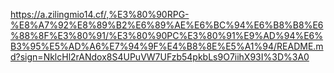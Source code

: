 https://a.zilingmio14.cf/,%E3%80%90RPG-%E8%A7%92%E8%89%B2%E6%89%AE%E6%BC%94%E6%B8%B8%E6%88%8F%E3%80%91/%E3%80%90PC%E3%80%91%E9%AD%94%E6%B3%95%E5%AD%A6%E7%94%9F%E4%B8%8E%E5%A1%94/README.md?sign=NklcHl2rANdox8S4UPuVW7UFzb54pkbLs9O7iihX93I%3D%3A0
